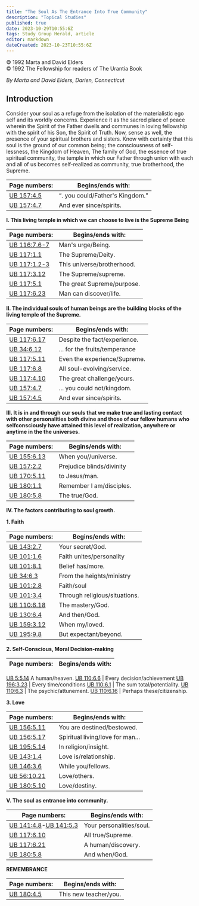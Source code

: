 ```yaml
---
title: "The Soul As The Entrance Into True Community"
description: "Topical Studies"
published: true
date: 2023-10-29T10:55:6Z
tags: Study Group Herald, article
editor: markdown
dateCreated: 2023-10-23T10:55:6Z
---
```


<p class="v-card v-sheet theme--light gray lighten-3 px-2">© 1992 Marta and David Elders<br>© 1992 The Fellowship for readers of The Urantia Book</p>

_By Marta and David Elders, Darien, Connecticut_

## Introduction

Consider your soul as a refuge from the isolation of the materialistic ego self and its worldly concerns. Experience it as the sacred place of peace wherein the Spirit of the Father dwells and communes in loving fellowship with the spirit of his Son, the Spirit of Truth. Now, sense as well, the presence of your spiritual brothers and sisters. Know with certainty that this soul is the ground of our common being; the consciousness of self-lessness, the Kingdom of Heaven, The family of God, the essence of true spiritual community, the temple in which our Father through union with each and all of us becomes self-realized as community, true brotherhood, the Supreme.

Page numbers: | Begins/ends with:
--- | ---
[UB 157:4.5](/en/The_Urantia_Book/157#p4_5) | “. you could/Father's Kingdom." |
[UB 157:4.7](/en/The_Urantia_Book/157#p4_7) | And ever since/spirits. |

**I. This living temple in which we can choose to live is the Supreme Being**

Page numbers: | Begins/ends with:
--- | ---
[UB 116:7.6-7](/en/The_Urantia_Book/116#p7_6) | Man's urge/Being.
[UB 117:1.1](/en/The_Urantia_Book/117#p1_1) | The Supreme/Deity.
[UB 117:1.2-3](/en/The_Urantia_Book/117#p1_2) | This universe/brotherhood.
[UB 117:3.12](/en/The_Urantia_Book/117#p3_12) | The Supreme/supreme.
[UB 117:5.1](/en/The_Urantia_Book/117#p5_1) | The great Supreme/purpose.
[UB 117:6.23](/en/The_Urantia_Book/117#p6_23) | Man can discover/life.

**II. The individual souls of human beings are the building blocks of the living temple of the Supreme.**

Page numbers: | Begins/ends with:
--- | ---
[UB 117:6.17](/en/The_Urantia_Book/117#p6_17) | Despite the fact/experience.
[UB 34:6.12](/en/The_Urantia_Book/34#p6_12) | ... for the fruits/temperance
[UB 117:5.11](/en/The_Urantia_Book/117#p5_11) | Even the experience/Supreme.
[UB 117:6.8](/en/The_Urantia_Book/117#p6_8) | All soul-evolving/service.
[UB 117:4.10](/en/The_Urantia_Book/117#p4_10) | The great challenge/yours.
[UB 157:4.7](/en/The_Urantia_Book/157#p4_7) | ... you could not/kingdom.
[UB 157:4.5](/en/The_Urantia_Book/157#p4_5) | And ever since/spirits.

**III. It is in and through our souls that we make true and lasting contact with other personalities both divine and those of our fellow humans who selfconsciously have attained this level of realization, anywhere or anytime in the the universes.**

Page numbers: | Begins/ends with:
--- | ---
[UB 155:6.13](/en/The_Urantia_Book/155#p6_13) | When you//universe. 
[UB 157:2.2](/en/The_Urantia_Book/157#p2_2) | Prejudice blinds/divinity 
[UB 170:5.11](/en/The_Urantia_Book/170#p5_11) | to Jesus/man. 
[UB 180:1.1](/en/The_Urantia_Book/180#p1_1) | Remember I am/disciples. 
[UB 180:5.8](/en/The_Urantia_Book/180#p5_8) | The true/God.

**IV. The factors contributing to soul growth.**

**1\. Faith**

Page numbers: | Begins/ends with:
--- | ---
[UB 143:2.7](/en/The_Urantia_Book/143#p2_7) | Your secret/God.
[UB 101:1.6](/en/The_Urantia_Book/101#p1_6) | Faith unites/personality
[UB 101:8.1](/en/The_Urantia_Book/101#p8_1) | Belief has/more.
[UB 34:6.3](/en/The_Urantia_Book/34#p6_3) | From the heights/ministry
[UB 101:2.8](/en/The_Urantia_Book/101#p2_8) | Faith/soul
[UB 101:3.4](/en/The_Urantia_Book/101#p3_4) | Through religious/situations.
[UB 110:6.18](/en/The_Urantia_Book/110#p6_18) | The mastery/God.
[UB 130:6.4](/en/The_Urantia_Book/130#p6_4) | And then/God.
[UB 159:3.12](/en/The_Urantia_Book/159#p3_12) | When my/loved.
[UB 195:9.8](/en/The_Urantia_Book/195#p9_8) | But expectant/beyond. 

**2\. Self-Conscious, Moral Decision-making**

Page numbers: | Begins/ends with:
--- | ---
[UB 5:5.14](/en/The_Urantia_Book/5#p5_14) A human/heaven.
[UB 110:6.6](/en/The_Urantia_Book/110#p6_6) | Every decision/achievement
[UB 196:3.23](/en/The_Urantia_Book/196#p3_23) | Every time/conditions
[UB 110:6.1](/en/The_Urantia_Book/110#p6_1) | The sum total/potentiality.
[UB 110:6.3](/en/The_Urantia_Book/110#p6_3) | The psychic/attunement.
[UB 110:6.16](/en/The_Urantia_Book/110#p6_16) | Perhaps these/citizenship.

**3\. Love**

Page numbers: | Begins/ends with:
--- | ---
[UB 156:5.11](/en/The_Urantia_Book/156#p5_11) | You are destined/bestowed.
[UB 156:5.17](/en/The_Urantia_Book/156#p5_17) | Spiritual living/love for man...
[UB 195:5.14](/en/The_Urantia_Book/195#p5_14) | In religion/insight.
[UB 143:1.4](/en/The_Urantia_Book/143#p1_4) | Love is/relationship.
[UB 146:3.6](/en/The_Urantia_Book/146#p3_6) | While you/fellows.
[UB 56:10.21](/en/The_Urantia_Book/56#p10_21) | Love/others.
[UB 180:5.10](/en/The_Urantia_Book/180#p5_10) | Love/destiny.

**V. The soul as entrance into community.**

Page numbers: | Begins/ends with:
--- | ---
[UB 141:4.8](/en/The_Urantia_Book/141#p4_8)-[UB 141:5.3](/en/The_Urantia_Book/141#p5_3) | Your personalities/soul.
[UB 117:6.10](/en/The_Urantia_Book/117#p6_10) | All true/Supreme.
[UB 117:6.21](/en/The_Urantia_Book/117#p6_21) | A human/discovery.
[UB 180:5.8](/en/The_Urantia_Book/180#p5_8) | And when/God.

**REMEMBRANCE**

Page numbers: | Begins/ends with:
--- | ---
[UB 180:4.5](/en/The_Urantia_Book/180#p4_5) | This new teacher/you.